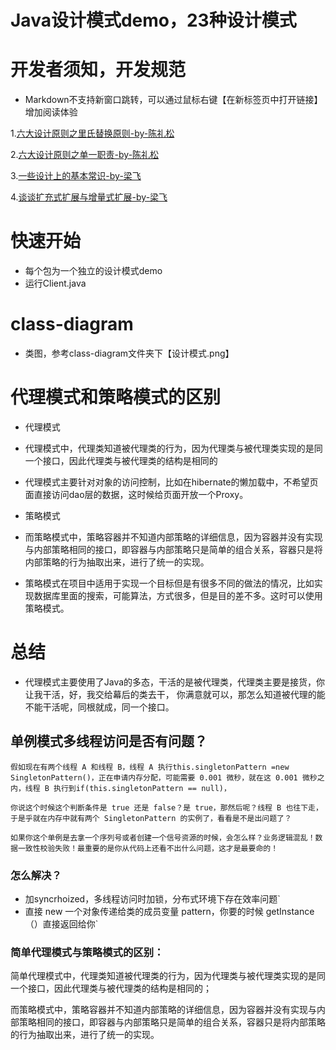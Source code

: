 # Java设计模式demo，23种设计模式

# 开发者须知，开发规范

* Markdown不支持新窗口跳转，可以通过鼠标右键【在新标签页中打开链接】增加阅读体验

1.[六大设计原则之里氏替换原则-by-陈礼松](https://blog.csdn.net/a291382932/article/details/52851119)

2.[六大设计原则之单一职责-by-陈礼松](https://blog.csdn.net/a291382932/article/details/52843842)

3.[一些设计上的基本常识-by-梁飞](http://javatar.iteye.com/blog/706098)

4.[谈谈扩充式扩展与增量式扩展-by-梁飞](http://javatar.iteye.com/blog/690845)


# 快速开始
- 每个包为一个独立的设计模式demo
- 运行Client.java

# class-diagram
- 类图，参考class-diagram文件夹下【设计模式.png】

# 代理模式和策略模式的区别
- 代理模式 
- 代理模式中，代理类知道被代理类的行为，因为代理类与被代理类实现的是同一个接口，因此代理类与被代理类的结构是相同的

- 代理模式主要针对对象的访问控制，比如在hibernate的懒加载中，不希望页面直接访问dao层的数据，这时候给页面开放一个Proxy。

- 策略模式 
- 而策略模式中，策略容器并不知道内部策略的详细信息，因为容器并没有实现与内部策略相同的接口，即容器与内部策略只是简单的组合关系，容器只是将内部策略的行为抽取出来，进行了统一的实现。

- 策略模式在项目中适用于实现一个目标但是有很多不同的做法的情况，比如实现数据库里面的搜索，可能算法，方式很多，但是目的差不多。这时可以使用策略模式。

# 总结
- 代理模式主要使用了Java的多态，干活的是被代理类，代理类主要是接货，你让我干活，好，我交给幕后的类去干， 你满意就可以，那怎么知道被代理的能不能干活呢，同根就成，同一个接口。

## 单例模式多线程访问是否有问题？

`假如现在有两个线程 A 和线程 B，线程 A 执行this.singletonPattern =new SingletonPattern()，正在申请内存分配，可能需要 0.001 微秒，就在这 0.001 微秒之内，线程 B 执行到if(this.singletonPattern == null)，`

`你说这个时候这个判断条件是 true 还是 false？是 true，那然后呢？线程 B 也往下走，于是乎就在内存中就有两个 SingletonPattern 的实例了，看看是不是出问题了？`

`如果你这个单例是去拿一个序列号或者创建一个信号资源的时候，会怎么样？业务逻辑混乱！数据一致性校验失败！最重要的是你从代码上还看不出什么问题，这才是最要命的！`

### 怎么解决？
* 加syncrhoized，多线程访问时加锁，分布式环境下存在效率问题`
* 直接 new 一个对象传递给类的成员变量 pattern，你要的时候 getInstance（）直接返回给你`

### 简单代理模式与策略模式的区别： 

简单代理模式中，代理类知道被代理类的行为，因为代理类与被代理类实现的是同一个接口，因此代理类与被代理类的结构是相同的； 

而策略模式中，策略容器并不知道内部策略的详细信息，因为容器并没有实现与内部策略相同的接口，即容器与内部策略只是简单的组合关系，容器只是将内部策略的行为抽取出来，进行了统一的实现。
